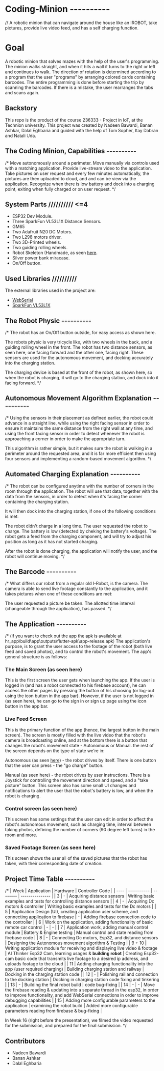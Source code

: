 # Coding-Minion ----------
// A robotic minion that can navigate around the house like an IROBOT, take pictures, provide live video feed, and has a self charging function.

# Goal 
A robotic minion that solves mazes with the help of the user's programming. The minion walks straight, and when it hits a wall it turns to the right or left and continues to walk. The direction of rotation is determined according to a program that the user "programs" by arranging colored cards containing barcodes. The entire programming is done before starting the trip by scanning the barcodes. If there is a mistake, the user rearranges the tabs and scans again.

## Backstory
This repo is the product of the course 236333 - Project in IoT, at the Technion university. This project was created by Nadeen Bawardi, Banan Ashkar, Dalal Eghbaria and guided with the help of Tom Sopher, Itay Dabran and Natali Uda.

## The Coding Minion, Capabilities ----------
/* Move autonomously around a perimeter.
Move manually via controls used with a matching application.
Provide live-stream video to the application.
Take pictures on user request and every few minutes automatically, the pictures are then uploaded to cloud, and and can be view via the application.
Recognize when there is low battery and dock into a charging point, exiting when fully charged or on user request.
*/

## System Parts ////////// <=4
* ESP32 Dev Module.
* Three SparkFun VL53L1X Distance Sensors.
* GM65
* Two Adafruit N20 DC Motors.
* Two L298 motors driver.
* Two 3D-Printed wheels.
* Two guiding rolling wheels.
* Robot Skeleton (Handmade, as seen [here](https://www.youtube.com/watch?v=xytOwOuyp5M).
* Silver power bank miracase.
* On/Off button.

## Used Libraries //////////
The external libraries used in the project are:
* [WebSerial](https://randomnerdtutorials.com/esp32-webserial-library/)
* [SparkFun VL53L1X](https://github.com/sparkfun/SparkFun_VL53L1X_Arduino_Library)

## The Robot Physic ----------
/* The robot has an On/Off button outside, for easy access as shown here.

The robots physic is very tricycle like, with two wheels in the back, and a guiding rolling wheel in the front.
The robot has two distance sensors, as seen here, one facing forward and the other one, facing right. These sensors are used for the autonomous movement, and docking accurately into the charging station.

The charging device is based at the front of the robot, as shown here, so when the robot is charging, it will go to the charging station, and dock into it facing forward.
*/

## Autonomous Movement Algorithm Explanation ----------
/* Using the sensors in their placement as defined earlier, the robot could advance in a straight line, while using the right facing sensor in order to ensure it maintains the same distance from the right wall at any time, and using the front facing sensor in order to detect whenever the robot is approaching a corner in order to make the appropriate turn.

This algorithm is rather simple, but it makes sure the robot is walking in a perimeter around the requested area, and it is far more efficient then using four sensors and implementing a random-based movement algorithm.
*/

## Automated Charging Explanation ----------
/* The robot can be configured anytime with the number of corners in the room through the application. The robot will use that data, together with the data from the sensors, in order to detect when it's facing the corner containing the charging station.

It will then dock into the charging station, if one of the following conditions is met:

The robot didn't charge in a long time.
The user requested the robot to charge.
The battery is low (detected by cheking the battery's voltage).
The robot gets a feed from the charging component, and will try to adjust his position as long as it has not started charging.

After the robot is done charging, the application will notify the user, and the robot will continue moving.
*/

## The Barcode ----------
/* What differs our robot from a regular old I-Robot, is the camera. The camera is able to send live footage constantly to the application, and it takes pictures when one of these conditions are met:

The user requested a picture be taken.
The allotted time interval (changeable through the application), has passed.
*/


## The Application ----------
/* (if you want to check out the app the apk is available at hr_app\build\app\outputs\flutter-apk\app-release.apk) The application's purpose, is to grant the user access to the footage of the robot (both live feed and saved photos), and to control the robot's movement. The app's general structure is as follows:

### The Main Screen (as seen here)
This is the first screen the user gets when launching the app. If the user is logged in (and has a robot connected to his firebase account), he can access the other pages by pressing the button of his choosing (or log-out using the icon button in the app bar). However, if the user is not logged in (as seen here), he can go to the sign in or sign up page using the icon button in the app bar.

### Live Feed Screen
This is the primary function of the app (hence, the largest button in the main screen). The screen is mostly filled with the live video that the robot's camera is broadcasting online, and at the bottom there is a button that changes the robot's movement state - Autonomous or Manual. the rest of the screen depends on the type of state we're in:

Autonomous (as seen [here](https://github.com/jonathanBreitman/HI-ROBOT/blob/main/Robot%20Pictures/LiveFeedScreenAutonomous.jpeg)) - the robot drives by itself. There is one button that the user can press - the "go charge" button.

Manual (as seen here) - the robot drives by user instructions. There is a Joystick for controlling the movement direction and speed, and a "take picture" button.
This screen also has some small UI changes and notifications to alert the user that the robot's battery is low, and when the robot is charging.

### Control screen (as seen here)
This screen has some settings that the user can edit in order to affect the robot's autonomous movement, such as charging time, interval between taking photos, defining the number of corners (90 degree left turns) in the room and more.

### Saved Footage Screen (as seen here)
This screen shows the user all of the saved pictures that the robot has taken, with their corresponding date of creation.

## Project Time Table ----------
/* 
| Week | Application | Hardware | Controller Code |
| ---- | ----------- | -------- | --------------- |
| 3 | - | Acquiring distance sensors  | Writing basic examples and tests for controlling distance sensors |
| 4 | - | Acquiring Dc motors & controller | Writing basic examples and tests for the Dc motors |
| 5 | Application Design (UI), creating application user scheme, and connecting application to firebase | - | Adding firebase connection code to the controller |
| 6 | Work on the application, adding functionality of basic remote car control | - | - |
| 7 | Application work, adding manual control module | Battery & Engine testing | Manual control and state reading from firebase code |
| 8 | - | Connecting Dc motors, Esp32, and distance sensors | Designing the Autonomous movement algorithm & Testing |
| 9 + 10 | Writing application module for receiving and displaying live video & footage | AI Thinker Esp32 Cam, learning usages & **building robot** | Creating Esp32-cam basic code that transmits live footage to a desired ip address, and uploads footage to the cloud |
| 11 | Adding charging functionality into the app (user required charging) | Building charging station and railway | Docking in the charging station code |
| 12 | - | Polishing rail and connection to the docking station | Docking in charging station code fixing and tinkering  |
| 13 | - | Building the final robot build | code bug-fixing |
| 14 | - | - | Move the firebase reading & updating into a separate thread in the esp32, in order to improve functionality, and add WebSerial connections in order to improve debugging capabilities |
| 15 | Adding more configurable parameters to the application | examining the robot build | Added more configurable parameters reading from firebase & bug-fixing |

In Week 16 (right before the presentation), we filmed the video requested for the submission, and prepared for the final submission.
*/ 

## Contributors
* Nadeen Bawardi
* Banan Ashkar
* Dalal Eghbaria
